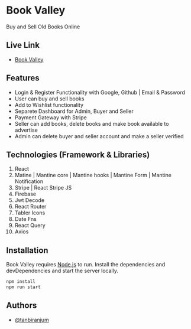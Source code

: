 # Book Valley

Buy and Sell Old Books Online

## Live Link

- [Book Valley](https://book-valley-server-tanbiranjum.vercel.app/)

## Features

- Login & Register Functionality with Google, Github | Email & Password
- User can buy and sell books
- Add to Wishlist functionality
- Separete Dashboard for Admin, Buyer and Seller
- Payment Gateway with Stripe
- Seller can add books, delete books and make book available to advertise
- Admin can delete buyer and seller account and make a seller verified

## Technologies (Framework & Libraries)

1. React
2. Matine | Mantine core | Mantine hooks | Mantine Form | Mantine Notification
3. Stripe | React Stripe JS
4. Firebase
5. Jwt Decode
6. React Router
7. Tabler Icons
8. Date Fns
9. React Query
10. Axios

## Installation

Book Valley requires [Node.js](https://nodejs.org/) to run.
Install the dependencies and devDependencies and start the server locally.

```sh
npm install
npm run start
```

## Authors

- [@tanbiranjum](https://www.github.com/tanbiranjum)
